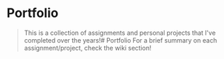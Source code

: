 # Portfolio
> This is a collection of assignments and personal projects that I've completed over the years!# Portfolio
> For a brief summary on each assignment/project, check the wiki section!
> 
